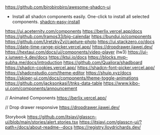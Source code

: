 https://github.com/birobirobiro/awesome-shadcn-ui

- Install all shadcn components easily. One-click to install all selected components. [shadcn-easy-install](https://shadcn-easy-install.vercel.app/)

https://ui.aceternity.com/components
https://berlix.vercel.app/docs
https://github.com/lramos33/big-calendar
https://bundui.io/components
https://github.com/UretzkyZvi/capture-photo
https://ui.stackzero.co/docs
https://date-time-range-picker.vercel.app/
https://dropdrawer.jiawei.dev/
https://hextaui.com/docs/ui/components/video-player (tw3)
https://ui-x.junwen-k.dev/docs
https://ktui.io/docs
https://blocks.mvp-subha.me/docs/introduction
https://github.com/Qualiora/shadboard
https://shadcn-cookies.vercel.app/
https://shadcn-font-picker.vercel.app/
https://shadcnstudio.com/theme-editor
https://shuip.xyz/docs
https://skiper-ui.com/docs/components/theme-toggle-animations
https://github.com/jacksonkasi1/tnks-data-table
https://www.kibo-ui.com/components/announcement

// Animated Components
https://berlix.vercel.app/

// Drop drawer responsive 
https://dropdrawer.jiawei.dev/

Storybook
https://github.com/itsjavi/glasscn-ui/blob/main/stories/alert.stories.tsx
https://itsjavi.com/glasscn-ui/?path=/docs/about-readme--docs
https://registry.lloydrichards.dev/